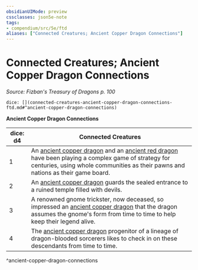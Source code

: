 ```yaml
---
obsidianUIMode: preview
cssclasses: json5e-note
tags:
- compendium/src/5e/ftd
aliases: ["Connected Creatures; Ancient Copper Dragon Connections"]
---
```

# Connected Creatures; Ancient Copper Dragon Connections
*Source: Fizban's Treasury of Dragons p. 100* 

`dice: [](connected-creatures-ancient-copper-dragon-connections-ftd.md#^ancient-copper-dragon-connections)`

**Ancient Copper Dragon Connections**

| dice: d4 | Connected Creatures |
|----------|---------------------|
| 1 | An [ancient copper dragon](/2-Mechanics/CLI/bestiary/dragon/ancient-copper-dragon.md) and an [ancient red dragon](/2-Mechanics/CLI/bestiary/dragon/ancient-red-dragon.md) have been playing a complex game of strategy for centuries, using whole communities as their pawns and nations as their game board. |
| 2 | An [ancient copper dragon](/2-Mechanics/CLI/bestiary/dragon/ancient-copper-dragon.md) guards the sealed entrance to a ruined temple filled with devils. |
| 3 | A renowned gnome trickster, now deceased, so impressed an [ancient copper dragon](/2-Mechanics/CLI/bestiary/dragon/ancient-copper-dragon.md) that the dragon assumes the gnome's form from time to time to help keep their legend alive. |
| 4 | The [ancient copper dragon](/2-Mechanics/CLI/bestiary/dragon/ancient-copper-dragon.md) progenitor of a lineage of dragon-blooded sorcerers likes to check in on these descendants from time to time. |
^ancient-copper-dragon-connections